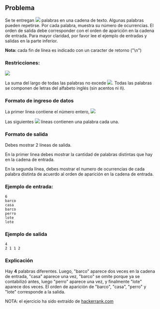 ## Problema 

Se te entregan <img src="https://render.githubusercontent.com/render/math?math=n"> palabras en una cadena de texto. Algunas palabras pueden repetirse. Por cada palabra, muestra su número de ocurrencias. El orden de salida debe corresponder con el orden de aparición en la cadena de entrada. Para mayor claridad, por favor lee el ejemplo de entradas y salidas en la parte inferior.

**Nota:** cada fin de línea es indicado con un caracter de retorno ("\n")

### Restricciones:

<img src="https://render.githubusercontent.com/render/math?math=1\ge%20n%20\ge%2010^5">

La suma del largo de todas las palabras no excede <img src="https://render.githubusercontent.com/render/math?math=10^6">. Todas las palabras se componen de letras del alfabeto inglés (sin acentos ni ñ).

### Formato de ingreso de datos
La primer linea contiene el número entero, <img src="https://render.githubusercontent.com/render/math?math=n">

Las siguientes <img src="https://render.githubusercontent.com/render/math?math=n"> líneas contienen una palabra cada una.

### Formato de salida
Debes mostrar 2 líneas de salida.

En la primer linea debes mostrar la cantidad de palabras distintas que hay en la cadena de entrada. 

En la segunda línea, debes mostrar el numero de ocurrencias de cada palabra distinta de acuerdo al orden de aparición en la cadena de entrada.

### Ejemplo de entrada:

```
6
barco
casa
barco
perro
lote
lote
```

### Ejemplo de salida

```
4
2 1 1 2
```

### Explicación

Hay **4** palabras diferentes. Luego, "barco" aparece dos veces en la cadena de entrada, "casa" aparece una vez, "barco" se omite porque ya se contabilizó antes, luego "perro" aparece una vez, y finalmente "lote" aparece dos veces. El orden de aparición de "barco", "casa", "perro" y "lote" corresponde a la salida.


NOTA: el ejercicio ha sido extraído de [hackerrank.com](https://www.hackerrank.com/)
